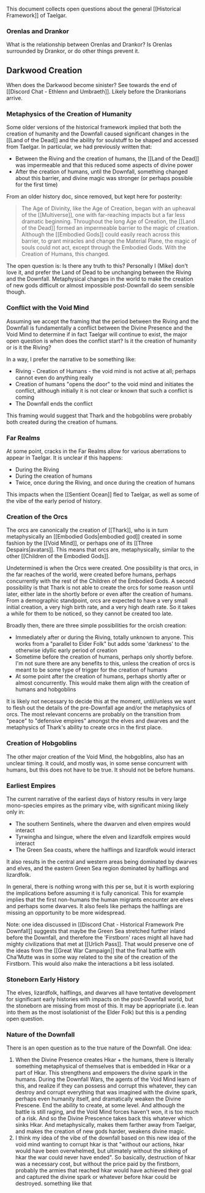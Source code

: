 This document collects open questions about the general [[Historical Framework]] of Taelgar.

### Orenlas and Drankor
What is the relationship between Orenlas and Drankor? Is Orenlas surrounded by Drankor, or do other things prevent it.

## Darkwood Creation
When does the Darkwood become sinister? See towards the end of  [[Discord Chat - Ethlenn and Umbraeth]].
Likely before the Drankorians arrive.


### Metaphysics of the Creation of Humanity
Some older versions of the historical framework implied that both the creation of humanity and the Downfall caused significant changes in the [[Land of the Dead]] and the ability for soulstuff to be shaped and accessed from Taelgar. In particular, we had previously written that:
* Between the Riving and the creation of humans, the [[Land of the Dead]] was impermeable and that this reduced some aspects of divine power
* After the creation of humans, until the Downfall, something changed about this barrier, and divine magic was stronger (or perhaps possible for the first time)

From an older history doc, since removed, but kept here for posterity:
> The Age of Divinity, like the Age of Creation, began with an upheaval of the [[Multiverse]], one with far-reaching impacts but a far less dramatic beginning. Throughout the long Age of Creation, the [[Land of the Dead]] formed an impermeable barrier to the magic of creation. Although the [[Embodied Gods]] could easily reach across this barrier, to grant miracles and change the Material Plane, the magic of souls could not act, except through the Embodied Gods. With the Creation of Humans, this changed. 

The open question is: Is there any truth to this? Personally I (Mike) don't love it, and prefer the Land of Dead to be unchanging between the Riving and the Downfall. Metaphysical changes in the world to make the creation of new gods difficult or almost impossible post-Downfall do seem sensible though.

### Conflict with the Void Mind
Assuming we accept the framing that the period between the Riving and the Downfall is fundamentally a conflict between the Divine Presence and the Void Mind to determine if in fact Taelgar will continue to exist, the major open question is when does the conflict start? Is it the creation of humanity or is it the Riving?

In a way, I prefer the narrative to be something like:
* Riving - Creation of Humans - the void mind is not active at all; perhaps cannot even do anything really
* Creation of humans "opens the door" to the void mind and initiates the conflict, although initially it is not clear or known that such a conflict is coming
* The Downfall ends the conflict

This framing would suggest that Thark and the hobgoblins were probably both created during the creation of humans.

### Far Realms
At some point, cracks in the Far Realms allow for various aberrations to appear in Taelgar. It is unclear if this happens:
* During the Riving
* During the creation of humans
* Twice, once during the Riving, and once during the creation of humans

This impacts when the [[Sentient Ocean]] fled to Taelgar, as well as some of the vibe of the early period of history.
### Creation of the Orcs
The orcs are canonically the creation of [[Thark]], who is in turn metaphysically an [[Embodied Gods|embodied god]] created in some fashion by the [[Void Mind]], or perhaps one of its [[Three Despairs|avatars]]. This means that orcs are, metaphysically, similar to the other [[Children of the Embodied Gods]].

Undetermined is when the Orcs were created. One possibility is that orcs, in the far reaches of the world, were created before humans, perhaps concurrently with the rest of the Children of the Embodied Gods. A second possibility is that Thark is not able to create the orcs for some reason until later, either late in the shortly before or even after the creation of humans. From a demographic standpoint, orcs are expected to have a very small initial creation, a very high birth rate, and a very high death rate. So it takes a while for them to be noticed, so they cannot be created too late.

Broadly then, there are three simple possibilities for the orcish creation:
* Immediately after or during the Riving, totally unknown to anyone. This works from a "parallel to Elder Folk" but adds some 'darkness' to the otherwise idyllic early period of creation
* Sometime before the creation of humans, perhaps only shortly before. I'm not sure there are any benefits to this, unless the creation of orcs is meant to be some type of trigger for the creation of humans
* At some point after the creation of humans, perhaps shortly after or almost concurrently. This would make them align with the creation of humans and hobgoblins

It is likely not necessary to decide this at the moment, until/unless we want to flesh out the details of the pre-Downfall age and/or the metaphysics of orcs. The most relevant concerns are probably on the transition from "peace" to "defensive empires" amongst the elves and dwarves and the metaphysics of Thark's ability to create orcs in the first place.

### Creation of Hobgoblins
The other major creation of the Void Mind, the hobgoblins, also has an unclear timing. It could, and mostly was, in some sense concurrent with humans, but this does not have to be true. It should not be before humans.

### Earliest Empires
The current narrative of the earliest days of history results in very large mono-species empires as the primary vibe, with significant mixing likely only in:
* The southern Sentinels, where the dwarven and elven empires would interact
* Tyrwingha and Isingue, where the elven and lizardfolk empires would interact
* The Green Sea coasts, where the halflings and lizardfolk would interact

It also results in the central and western areas being dominated by dwarves and elves, and the eastern Green Sea region dominated by halflings and lizardfolk.

In general, there is nothing wrong with this per se, but it is worth exploring the implications before assuming it is fully canonical. This for example implies that the first non-humans the human migrants encounter are elves and perhaps some dwarves. It also feels like perhaps the halflings are missing an opportunity to be more widespread.

Note: one idea discussed in [[Discord Chat - Historical Framework Pre Downfall]] suggests that maybe the Green Sea stretched further inland before the Downfall, and therefore the 'Firstborn' races might all have had mighty civilizations that met at [[Urlich Pass]]. That would preserve one of the ideas from the [[Great War Campaign]] that the final battle with Cha'Mutte was in some way related to the site of the creation of the Firstborn. This would also make the interactions a bit less isolated. 

### Stoneborn Early History
The elves, lizardfolk, halflings, and dwarves all have tentative development for significant early histories with impacts on the post-Downfall world, but the stoneborn are missing from most of this. It may be appriopriate (i.e. lean into them as the most isolationist of the Elder Folk) but this is a pending open question.

### Nature of the Downfall
There is an open question as to the true nature of the Downfall. One idea:

1. When the Divine Presence creates Hkar + the humans, there is literally something metaphysical of themselves that is embedded in Hkar or a part of Hkar. This strengthens and empowers the divine spark in the humans. During the Downfall Wars, the agents of the Void Mind learn of this, and realize if they can possess and corrupt this whatever, they can destroy and corrupt everything that was imagined with the divine spark, perhaps even humanity itself, and dramatically weaken the Divine Prescene. End the ability to create, at some level. And although the battle is still raging, and the Void Mind forces haven't won, it is too much of a risk. And so the Divine Prescence takes back this whatever which sinks Hkar. And metaphysically, makes them farther away from Taelgar, and makes the creation of new gods harder, weakens divine magic.
2. I think my idea of the vibe of the downfall based on this new idea of the void mind wanting to corrupt hkar is that "without our actions, hkar would have been overwhelmed, but ultimately without the sinking of hkar the war could never have ended". So basically, destruction of hkar was a necessary cost, but without the price paid by the firstborn, probably the armies that reached hkar would have achieved their goal and captured the divine spark or whatever before hkar could be destroyed. something like that
